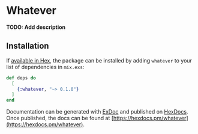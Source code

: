# Whatever

**TODO: Add description**

## Installation

If [available in Hex](https://hex.pm/docs/publish), the package can be installed
by adding `whatever` to your list of dependencies in `mix.exs`:

```elixir
def deps do
  [
    {:whatever, "~> 0.1.0"}
  ]
end
```

Documentation can be generated with [ExDoc](https://github.com/elixir-lang/ex_doc)
and published on [HexDocs](https://hexdocs.pm). Once published, the docs can
be found at [https://hexdocs.pm/whatever](https://hexdocs.pm/whatever).

